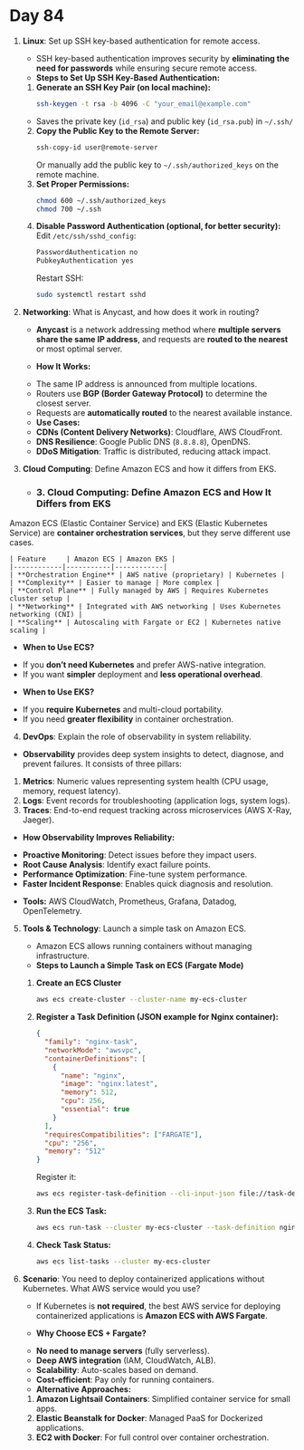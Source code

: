 # Day 84


1. **Linux**: Set up SSH key-based authentication for remote access.
   - SSH key-based authentication improves security by **eliminating the need for passwords** while ensuring secure remote access.  
   
    * **Steps to Set Up SSH Key-Based Authentication:**  
    1. **Generate an SSH Key Pair (on local machine):**  
       ```bash
       ssh-keygen -t rsa -b 4096 -C "your_email@example.com"
       ```  
    - Saves the private key (`id_rsa`) and public key (`id_rsa.pub`) in `~/.ssh/`  
    2. **Copy the Public Key to the Remote Server:**  
       ```bash
       ssh-copy-id user@remote-server
       ```  
       Or manually add the public key to `~/.ssh/authorized_keys` on the remote machine.  
    3. **Set Proper Permissions:**  
       ```bash
       chmod 600 ~/.ssh/authorized_keys
       chmod 700 ~/.ssh
       ```  
    4. **Disable Password Authentication (optional, for better security):**  
       Edit `/etc/ssh/sshd_config`:  
       ```bash
       PasswordAuthentication no
       PubkeyAuthentication yes
       ```  
       Restart SSH:  
       ```bash
       sudo systemctl restart sshd
       ```  


2. **Networking**: What is Anycast, and how does it work in routing?
   * **Anycast** is a network addressing method where **multiple servers share the same IP address**, and requests are **routed to the nearest** or most optimal server.  

   * **How It Works:**  
    - The same IP address is announced from multiple locations.  
    - Routers use **BGP (Border Gateway Protocol)** to determine the closest server.  
    - Requests are **automatically routed** to the nearest available instance.  

   * **Use Cases:**  
    - **CDNs (Content Delivery Networks)**: Cloudflare, AWS CloudFront.  
    - **DNS Resilience**: Google Public DNS (`8.8.8.8`), OpenDNS.  
    - **DDoS Mitigation**: Traffic is distributed, reducing attack impact.  


3. **Cloud Computing**: Define Amazon ECS and how it differs from EKS.
   - ### **3. Cloud Computing: Define Amazon ECS and How It Differs from EKS**  
Amazon ECS (Elastic Container Service) and EKS (Elastic Kubernetes Service) are **container orchestration services**, but they serve different use cases.  

    | Feature     | Amazon ECS | Amazon EKS |
    |------------|-----------|------------|
    | **Orchestration Engine** | AWS native (proprietary) | Kubernetes |
    | **Complexity** | Easier to manage | More complex |
    | **Control Plane** | Fully managed by AWS | Requires Kubernetes cluster setup |
    | **Networking** | Integrated with AWS networking | Uses Kubernetes networking (CNI) |
    | **Scaling** | Autoscaling with Fargate or EC2 | Kubernetes native scaling |

   * **When to Use ECS?**  
   - If you **don’t need Kubernetes** and prefer AWS-native integration.  
   - If you want **simpler** deployment and **less operational overhead**.  

   * **When to Use EKS?**  
   - If you **require Kubernetes** and multi-cloud portability.  
   - If you need **greater flexibility** in container orchestration.  


4. **DevOps**: Explain the role of observability in system reliability.
  * **Observability** provides deep system insights to detect, diagnose, and prevent failures. It consists of three pillars:  
   1. **Metrics**: Numeric values representing system health (CPU usage, memory, request latency).  
   2. **Logs**: Event records for troubleshooting (application logs, system logs).  
   3. **Traces**: End-to-end request tracking across microservices (AWS X-Ray, Jaeger).  

  * **How Observability Improves Reliability:**  
   - **Proactive Monitoring**: Detect issues before they impact users.  
   - **Root Cause Analysis**: Identify exact failure points.  
   - **Performance Optimization**: Fine-tune system performance.  
   - **Faster Incident Response**: Enables quick diagnosis and resolution.  

   * **Tools:** AWS CloudWatch, Prometheus, Grafana, Datadog, OpenTelemetry.  


5. **Tools & Technology**: Launch a simple task on Amazon ECS.
    * Amazon ECS allows running containers without managing infrastructure.  
    
    - **Steps to Launch a Simple Task on ECS (Fargate Mode)**  
    
    1. **Create an ECS Cluster**  
       ```bash
       aws ecs create-cluster --cluster-name my-ecs-cluster
       ```  
    
    2. **Register a Task Definition (JSON example for Nginx container):**  
       ```json
       {
         "family": "nginx-task",
         "networkMode": "awsvpc",
         "containerDefinitions": [
           {
             "name": "nginx",
             "image": "nginx:latest",
             "memory": 512,
             "cpu": 256,
             "essential": true
           }
         ],
         "requiresCompatibilities": ["FARGATE"],
         "cpu": "256",
         "memory": "512"
       }
       ```  
       Register it:  
       ```bash
       aws ecs register-task-definition --cli-input-json file://task-def.json
       ```  
    
    3. **Run the ECS Task:**  
       ```bash
       aws ecs run-task --cluster my-ecs-cluster --task-definition nginx-task --launch-type FARGATE
       ```  
    
    4. **Check Task Status:**  
       ```bash
       aws ecs list-tasks --cluster my-ecs-cluster
       ```  


6. **Scenario**: You need to deploy containerized applications without Kubernetes. What AWS service would you use?
   * If Kubernetes is **not required**, the best AWS service for deploying containerized applications is **Amazon ECS with AWS Fargate**.  

   * **Why Choose ECS + Fargate?**  
    - **No need to manage servers** (fully serverless).  
    - **Deep AWS integration** (IAM, CloudWatch, ALB).  
    - **Scalability**: Auto-scales based on demand.  
    - **Cost-efficient**: Pay only for running containers.  

   * **Alternative Approaches:**  
    1. **Amazon Lightsail Containers**: Simplified container service for small apps.  
    2. **Elastic Beanstalk for Docker**: Managed PaaS for Dockerized applications.  
    3. **EC2 with Docker**: For full control over container orchestration.  



